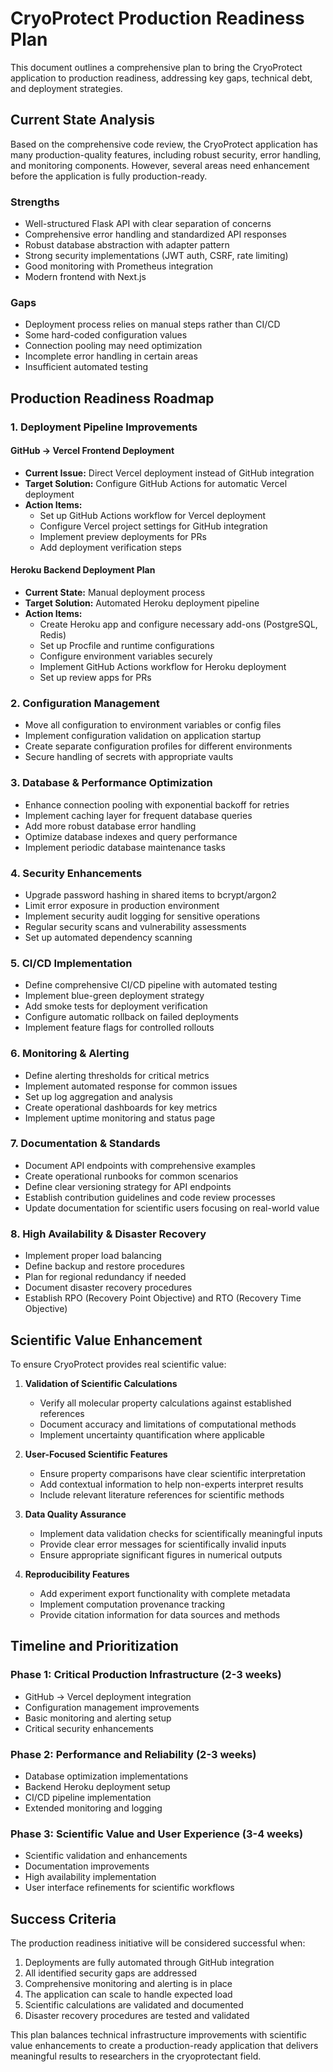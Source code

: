 # CryoProtect Production Readiness Plan

This document outlines a comprehensive plan to bring the CryoProtect application to production readiness, addressing key gaps, technical debt, and deployment strategies.

## Current State Analysis

Based on the comprehensive code review, the CryoProtect application has many production-quality features, including robust security, error handling, and monitoring components. However, several areas need enhancement before the application is fully production-ready.

### Strengths
- Well-structured Flask API with clear separation of concerns
- Comprehensive error handling and standardized API responses
- Robust database abstraction with adapter pattern
- Strong security implementations (JWT auth, CSRF, rate limiting)
- Good monitoring with Prometheus integration
- Modern frontend with Next.js

### Gaps
- Deployment process relies on manual steps rather than CI/CD
- Some hard-coded configuration values
- Connection pooling may need optimization
- Incomplete error handling in certain areas
- Insufficient automated testing

## Production Readiness Roadmap

### 1. Deployment Pipeline Improvements

#### GitHub -> Vercel Frontend Deployment
- **Current Issue:** Direct Vercel deployment instead of GitHub integration
- **Target Solution:** Configure GitHub Actions for automatic Vercel deployment
- **Action Items:**
  - Set up GitHub Actions workflow for Vercel deployment
  - Configure Vercel project settings for GitHub integration
  - Implement preview deployments for PRs
  - Add deployment verification steps

#### Heroku Backend Deployment Plan
- **Current State:** Manual deployment process
- **Target Solution:** Automated Heroku deployment pipeline
- **Action Items:**
  - Create Heroku app and configure necessary add-ons (PostgreSQL, Redis)
  - Set up Procfile and runtime configurations
  - Configure environment variables securely
  - Implement GitHub Actions workflow for Heroku deployment
  - Set up review apps for PRs

### 2. Configuration Management

- Move all configuration to environment variables or config files
- Implement configuration validation on application startup
- Create separate configuration profiles for different environments
- Secure handling of secrets with appropriate vaults

### 3. Database & Performance Optimization

- Enhance connection pooling with exponential backoff for retries
- Implement caching layer for frequent database queries
- Add more robust database error handling
- Optimize database indexes and query performance
- Implement periodic database maintenance tasks

### 4. Security Enhancements

- Upgrade password hashing in shared items to bcrypt/argon2
- Limit error exposure in production environment
- Implement security audit logging for sensitive operations
- Regular security scans and vulnerability assessments
- Set up automated dependency scanning

### 5. CI/CD Implementation

- Define comprehensive CI/CD pipeline with automated testing
- Implement blue-green deployment strategy
- Add smoke tests for deployment verification
- Configure automatic rollback on failed deployments
- Implement feature flags for controlled rollouts

### 6. Monitoring & Alerting

- Define alerting thresholds for critical metrics
- Implement automated response for common issues
- Set up log aggregation and analysis
- Create operational dashboards for key metrics
- Implement uptime monitoring and status page

### 7. Documentation & Standards

- Document API endpoints with comprehensive examples
- Create operational runbooks for common scenarios
- Define clear versioning strategy for API endpoints
- Establish contribution guidelines and code review processes
- Update documentation for scientific users focusing on real-world value

### 8. High Availability & Disaster Recovery

- Implement proper load balancing
- Define backup and restore procedures
- Plan for regional redundancy if needed
- Document disaster recovery procedures
- Establish RPO (Recovery Point Objective) and RTO (Recovery Time Objective)

## Scientific Value Enhancement

To ensure CryoProtect provides real scientific value:

1. **Validation of Scientific Calculations**
   - Verify all molecular property calculations against established references
   - Document accuracy and limitations of computational methods
   - Implement uncertainty quantification where applicable

2. **User-Focused Scientific Features**
   - Ensure property comparisons have clear scientific interpretation
   - Add contextual information to help non-experts interpret results
   - Include relevant literature references for scientific methods

3. **Data Quality Assurance**
   - Implement data validation checks for scientifically meaningful inputs
   - Provide clear error messages for scientifically invalid inputs
   - Ensure appropriate significant figures in numerical outputs

4. **Reproducibility Features**
   - Add experiment export functionality with complete metadata
   - Implement computation provenance tracking
   - Provide citation information for data sources and methods

## Timeline and Prioritization

### Phase 1: Critical Production Infrastructure (2-3 weeks)
- GitHub -> Vercel deployment integration
- Configuration management improvements
- Basic monitoring and alerting setup
- Critical security enhancements

### Phase 2: Performance and Reliability (2-3 weeks)
- Database optimization implementations
- Backend Heroku deployment setup
- CI/CD pipeline implementation
- Extended monitoring and logging

### Phase 3: Scientific Value and User Experience (3-4 weeks)
- Scientific validation and enhancements
- Documentation improvements
- High availability implementation
- User interface refinements for scientific workflows

## Success Criteria

The production readiness initiative will be considered successful when:

1. Deployments are fully automated through GitHub integration
2. All identified security gaps are addressed
3. Comprehensive monitoring and alerting is in place
4. The application can scale to handle expected load
5. Scientific calculations are validated and documented
6. Disaster recovery procedures are tested and validated

This plan balances technical infrastructure improvements with scientific value enhancements to create a production-ready application that delivers meaningful results to researchers in the cryoprotectant field.